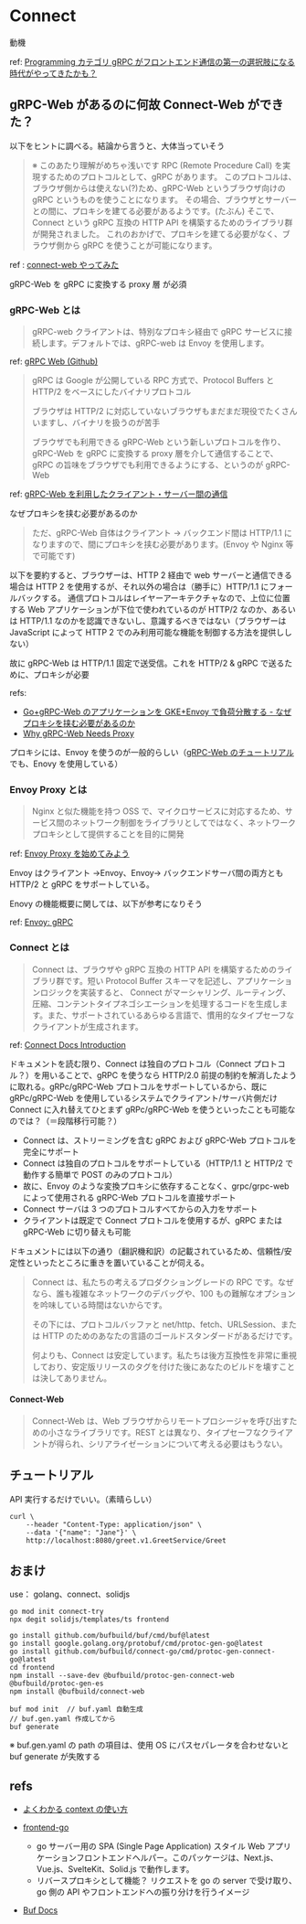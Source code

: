 # Connect

動機

ref: [Programming カテゴリ gRPC がフロントエンド通信の第一の選択肢になる時代がやってきたかも？](https://future-architect.github.io/articles/20220819a/)

## gRPC-Web があるのに何故 Connect-Web ができた？

以下をヒントに調べる。結論から言うと、大体当っていそう

> ※ このあたり理解がめちゃ浅いです
> RPC (Remote Procedure Call) を実現するためのプロトコルとして、gRPC があります。
> このプロトコルは、ブラウザ側からは使えない(?)ため、gRPC-Web というブラウザ向けの gRPC というものを使うことになります。
> その場合、ブラウザとサーバーとの間に、プロキシを建てる必要があるようです。(たぶん)
> そこで、Connect という gRPC 互換の HTTP API を構築するためのライブラリ群が開発されました。
> これのおかげで、プロキシを建てる必要がなく、ブラウザ側から gRPC を使うことが可能になります。

ref : [connect-web やってみた](https://zenn.dev/silverbirder/articles/aaa2c196991b53)

gRPC-Web を gRPC に変換する proxy 層 が必須

### gRPC-Web とは

> gRPC-web クライアントは、特別なプロキシ経由で gRPC サービスに接続します。デフォルトでは、gRPC-web は Envoy を使用します。

ref: [gRPC Web (Github)](https://github.com/grpc/grpc-web#grpc-web--)

> gRPC は Google が公開している RPC 方式で、Protocol Buffers と HTTP/2 をベースにしたバイナリプロトコル
>
> ブラウザは HTTP/2 に対応していないブラウザもまだまだ現役でたくさんいますし、バイナリを扱うのが苦手
>
> ブラウザでも利用できる gRPC-Web という新しいプロトコルを作り、gRPC-Web を gRPC に変換する proxy 層を介して通信することで、gRPC の旨味をブラウザでも利用できるようにする、というのが gRPC-Web

ref: [gRPC-Web を利用したクライアント・サーバー間の通信](https://hokaccha.hatenablog.com/entry/2019/12/04/122558)

なぜプロキシを挟む必要があるのか

> ただ、gRPC-Web 自体はクライアント → バックエンド間は HTTP/1.1 になりますので、間にプロキシを挟む必要があります。(Envoy や Nginx 等で可能です)

以下を要約すると、ブラウザーは、HTTP 2 経由で web サーバーと通信できる場合は HTTP 2 を使用するが、それ以外の場合は（勝手に）HTTP/1.1 にフォールバックする。
通信プロトコルはレイヤーアーキテクチャなので、上位に位置する Web アプリケーションが下位で使われているのが HTTP/2 なのか、あるいは HTTP/1.1 なのかを認識できないし、意識するべきではない（ブラウザーは JavaScript によって HTTP 2 でのみ利用可能な機能を制御する方法を提供ししない）

故に gRPC-Web は HTTP/1.1 固定で送受信。これを HTTP/2 & gRPC で送るために、プロキシが必要

refs:

- [Go+gRPC-Web のアプリケーションを GKE+Envoy で負荷分散する - なぜプロキシを挟む必要があるのか](https://qiita.com/hirokikondo86/items/65e7dd55d189cd2ca181#%E3%81%AA%E3%81%9C%E3%83%97%E3%83%AD%E3%82%AD%E3%82%B7%E3%82%92%E6%8C%9F%E3%82%80%E5%BF%85%E8%A6%81%E3%81%8C%E3%81%82%E3%82%8B%E3%81%AE%E3%81%8B)
- [Why gRPC-Web Needs Proxy](https://yuku.takahashi.coffee/blog/2019/01/grpc-proxy-for-grpc-web)

プロキシには、Envoy を使うのが一般的らしい（[gRPC-Web のチュートリアル](https://grpc.io/docs/platforms/web/quickstart/)でも、Enovy を使用している）

### Envoy Proxy とは

> Nginx と似た機能を持つ OSS で、マイクロサービスに対応するため、サービス間のネットワーク制御をライブラリとしてではなく、ネットワークプロキシとして提供することを目的に開発

ref: [Envoy Proxy を始めてみよう](https://qiita.com/zakiyamac09/items/75d62e8b82456f180216)

Envoy はクライアント →Envoy、Envoy→ バックエンドサーバ間の両方とも HTTP/2 と gRPC をサポートしている。

Enovy の機能概要に関しては、以下が参考になりそう

ref: [Envoy: gRPC](https://qiita.com/kentakozuka/items/b4b7a1686df1e57bc5c5)

### Connect とは

> Connect は、ブラウザや gRPC 互換の HTTP API を構築するためのライブラリ群です。短い Protocol Buffer スキーマを記述し、アプリケーションロジックを実装すると、 Connect がマーシャリング、ルーティング、圧縮、コンテントタイプネゴシエーションを処理するコードを生成します。また、サポートされているあらゆる言語で、慣用的なタイプセーフなクライアントが生成されます。

ref: [Connect Docs Introduction](https://connect.build/docs/introduction/)

ドキュメントを読む限り、Connect は独自のプロトコル（Connect プロトコル？）を用いることで、gRPC を使うなら HTTP/2.0 前提の制約を解消したように取れる。gRPc/gRPC-Web プロトコルをサポートしているから、既に gRPc/gRPC-Web を使用しているシステムでクライアント/サーバ片側だけ Connect に入れ替えてひとまず gRPc/gRPC-Web を使うといったことも可能なのでは？（＝段階移行可能？）

- Connect は、ストリーミングを含む gRPC および gRPC-Web プロトコルを完全にサポート
- Connect は独自のプロトコルをサポートしている（HTTP/1.1 と HTTP/2 で動作する簡単で POST のみのプロトコル）
- 故に、Envoy のような変換プロキシに依存することなく、grpc/grpc-web によって使用される gRPC-Web プロトコルを直接サポート
- Connect サーバは 3 つのプロトコルすべてからの入力をサポート
- クライアントは既定で Connect プロトコルを使用するが、gRPC または gRPC-Web に切り替えも可能

ドキュメントには以下の通り（翻訳機和訳）の記載されているため、信頼性/安定性といったところに重きを置いていることが伺える。

> Connect は、私たちの考えるプロダクショングレードの RPC です。なぜなら、誰も複雑なネットワークのデバッグや、100 もの難解なオプションを吟味している時間はないからです。
>
> その下には、プロトコルバッファと net/http、fetch、URLSession、または HTTP のためのあなたの言語のゴールドスタンダードがあるだけです。
>
> 何よりも、Connect は安定しています。私たちは後方互換性を非常に重視しており、安定版リリースのタグを付けた後にあなたのビルドを壊すことは決してありません。

#### Connect-Web

> Connect-Web は、Web ブラウザからリモートプロシージャを呼び出すための小さなライブラリです。REST とは異なり、タイプセーフなクライアントが得られ、シリアライゼーションについて考える必要はもうない。

## チュートリアル

API 実行するだけでいい。（素晴らしい）

```
curl \
    --header "Content-Type: application/json" \
    --data '{"name": "Jane"}' \
    http://localhost:8080/greet.v1.GreetService/Greet
```

## おまけ

use： golang、connect、solidjs

```
go mod init connect-try
npx degit solidjs/templates/ts frontend

go install github.com/bufbuild/buf/cmd/buf@latest
go install google.golang.org/protobuf/cmd/protoc-gen-go@latest
go install github.com/bufbuild/connect-go/cmd/protoc-gen-connect-go@latest
cd frontend
npm install --save-dev @bufbuild/protoc-gen-connect-web @bufbuild/protoc-gen-es
npm install @bufbuild/connect-web
```

```
buf mod init  // buf.yaml 自動生成
// buf.gen.yaml 作成してから
buf generate
```

※ buf.gen.yaml の path の項目は、使用 OS にパスセパレータを合わせないと buf generate が失敗する

## refs

- [よくわかる context の使い方](https://zenn.dev/hsaki/books/golang-context/viewer/done)

- [frontend-go](https://github.com/shibukawa/frontend-go)

  - go サーバー用の SPA (Single Page Application) スタイル Web アプリケーションフロントエンドヘルパー。このパッケージは、Next.js、Vue.js、SvelteKit、Solid.js で動作します。
  - リバースプロキシとして機能？ リクエストを go の server で受け取り、go 側の API やフロントエンドへの振り分けを行うイメージ

- [Buf Docs](https://docs.buf.build/configuration/v1/buf-gen-yaml)
